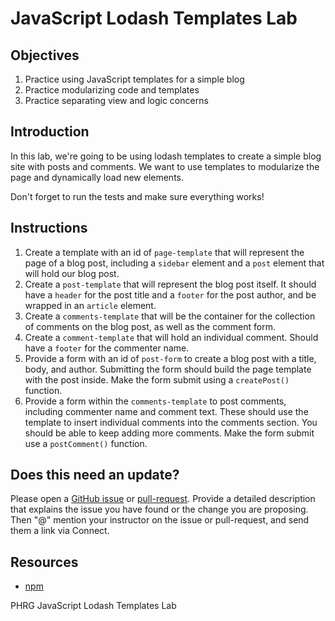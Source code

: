 # JavaScript Lodash Templates Lab

## Objectives

1. Practice using JavaScript templates for a simple blog
2. Practice modularizing code and templates
3. Practice separating view and logic concerns

## Introduction

In this lab, we're going to be using lodash templates to create a simple blog site with posts and comments. We want to use templates to modularize the page and dynamically load new elements.

Don't forget to run the tests and make sure everything works!

## Instructions

1. Create a template with an id of `page-template` that will represent the page of a blog post, including a `sidebar` element and a `post` element that will hold our blog post.
2. Create a `post-template` that will represent the blog post itself. It should have a `header` for the post title and a `footer` for the post author, and be wrapped in an `article` element.
3. Create a `comments-template` that will be the container for the collection of comments on the blog post, as well as the comment form.
4. Create a `comment-template` that will hold an individual comment. Should have a `footer` for the commenter name.
5. Provide a form with an id of `post-form` to create a blog post with a title, body, and author. Submitting the form should build the page template with the post inside. Make the form submit using a `createPost()` function.
6. Provide a form within the `comments-template` to post comments, including commenter name and comment text. These should use the template to insert individual comments into the comments section. You should be able to keep adding more comments. Make the form submit use a `postComment()` function.

## Does this need an update?
 Please open a [GitHub issue](https://github.com/learn-co-curriculum/phrg-js-templates-template-engines-lab/issues) or [pull-request](https://github.com/learn-co-curriculum/phrg-js-templates-template-engines-lab/pulls). Provide a detailed description that explains the issue you have found or the change you are proposing. Then "@" mention your instructor on the issue or pull-request, and send them a link via Connect.

## Resources

- [npm](https://npmjs.org)
<p data-visibility='hidden'>PHRG JavaScript Lodash Templates Lab</p>
